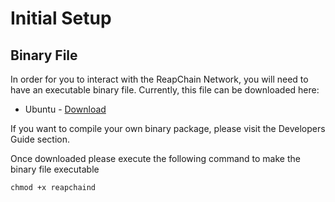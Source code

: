 # Initial Setup

## Binary File

In order for you to interact with the ReapChain Network, you will need to have an executable binary file. Currently, this file can be downloaded here:&#x20;

* Ubuntu - [Download](https://coinvestkr-my.sharepoint.com/:u:/g/personal/martinbhatta\_reappay\_co\_kr/ER1ZSPP7KBtMhipBlelfDY0B39TdnrBSj9PMDFffnZeKjA?e=bsHvQq)

If you want to compile your own binary package, please visit the Developers Guide section.

Once downloaded please execute the following command to make the binary file executable

```
chmod +x reapchaind
```

